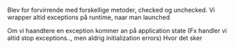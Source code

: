 Blev for forvirrende med forskellige metoder, checked og unchecked.
 Vi wrapper altid exceptions på runtime, naar man launched

Om vi haandtere en exception kommer an på 
  application state  (Fx handler vi altid stop exceptions.., men aldrig initialization errors)
  Hvor det sker
  